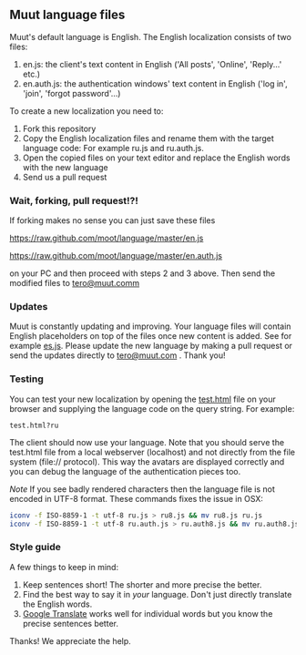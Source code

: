 


## Muut language files

Muut's default language is English. The English localization consists of two files:

1. en.js: the client's text content in English ('All posts', 'Online', 'Reply...' etc.)
2. en.auth.js: the authentication windows' text content in English ('log in', 'join', 'forgot password'...)

To create a new localization you need to:

1. Fork this repository
2. Copy the English localization files and rename them with the target language code: For example ru.js and ru.auth.js.
3. Open the copied files on your text editor and replace the English words with the new language
4. Send us a pull request

### Wait, forking, pull request!?!

If forking makes no sense you can just save these files

https://raw.github.com/moot/language/master/en.js

https://raw.github.com/moot/language/master/en.auth.js

on your PC and then proceed with steps 2 and 3 above. Then send the modified files to tero@muut.comm


### Updates

Muut is constantly updating and improving. Your language files will contain English placeholders on top of the files once new content is added. See for example [es.js](es.js#L7). Please update the new language by making a pull request or send the updates directly to tero@muut.com . Thank you!


### Testing

You can test your new localization by opening the [test.html](test.html) file on your browser and supplying the language code on the query string. For example:

`test.html?ru`

The client should now use your language. Note that you should serve the test.html file from a local webserver (localhost) and not directly from the file system (file:// protocol). This way the avatars are displayed correctly and you can debug the language of the authentication pieces too.


*Note* If you see badly rendered characters then the language file is not encoded in UTF-8 format. These commands fixes the issue in OSX:

``` sh
iconv -f ISO-8859-1 -t utf-8 ru.js > ru8.js && mv ru8.js ru.js
iconv -f ISO-8859-1 -t utf-8 ru.auth.js > ru.auth8.js && mv ru.auth8.js ru.auth.js
```

### Style guide

A few things to keep in mind:

1. Keep sentences short! The shorter and more precise the better.
2. Find the best way to say it in *your* language. Don't just directly translate the English words.
3. [Google Translate](http://translate.google.com/) works well for individual words but you know the precise sentences better.

Thanks! We appreciate the help.
